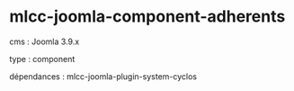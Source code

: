 # mlcc-joomla-component-adherents

cms : Joomla 3.9.x

type : component

dépendances : mlcc-joomla-plugin-system-cyclos

